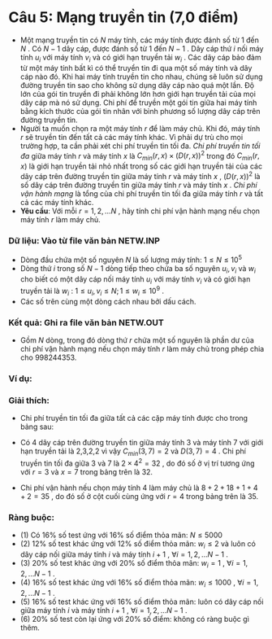 # Câu 5: Mạng truyền tin (7,0 điểm)
- Một mạng truyền tin có $N$ máy tính, các máy tính được đánh số từ $1$ đến $N$ . Có $N-1$ dây cáp, được đánh số từ $1$ đến $N-1$ . Dây cáp thứ $i$ nối máy tính $u_{i}$ với máy tính $v_{i}$ và có giới hạn truyền tải $w_{i}$ . Các dây cáp bảo đảm từ một máy tính bất kì có thể truyển tin đi qua một số máy tính và dây cáp nào đó. Khi hai máy tính truyền tin cho nhau, chúng sẽ luôn sử dụng đường truyền tin sao cho không sử dụng dây cáp nào quá một lần. Độ lớn của gói tin truyền đi phải không lớn hơn giới hạn truyền tải của mọi dây cáp mà nó sử dụng. Chi phí để truyền một gói tin giữa hai máy tính bằng kích thước của gói tin nhân với bình phương số lượng dây cáp trên đường truyền tin.
- Người ta muốn chọn ra một máy tính $r$ để làm máy chủ. Khi đó, máy tính $r$ sẽ truyền tin đến tất cả các máy tính khác. Vì phải dự trù cho mọi trường hợp, ta cần phải xét chi phí truyền tin tối đa. *Chi phí truyền tin tối đa* giữa máy tính $r$ và máy tính $x$ là $C_{min}(r,x) \times (D(r,x))^2$ trong đó $C_{min}(r,x)$ là giới hạn truyền tải nhỏ nhất trong số các giới hạn truyền tải của các dây cáp trên đường truyền tin giữa máy tính $r$ và máy tính $x$ , $(D(r,x))^2$ là số dây cáp trên đường truyền tin giữa máy tính $r$ và máy tính $x$ . *Chi phí vận hành mạng* là tổng của chi phí truyền tin tối đa giữa máy tính $r$ và tất cả các máy tính khác.
- **Yêu cầu**: Với mỗi $r=1,2,...N$ , hãy tính chi phí vận hành mạng nếu chọn máy tính $r$ làm máy chủ.
### Dữ liệu: Vào từ file văn bản NETW.INP
   - Dòng đầu chứa một số nguyên $N$ là số lượng máy tính: $1 \le N \le {10^5}$
   - Dòng thứ $i$ trong số $N-1$ dòng tiếp theo chứa ba số nguyên $u_{i}, v_{i}$ và $w_{i}$ cho biết có một dây cáp nối máy tính $u_{i}$ với máy tính $v_{i}$ và có giới hạn truyền tải là $w_{i}$ : $1 \le {u_i},{v_i} \le N;1 \le {w_i} \le {10^9}$ .
- Các số trên cùng một dòng cách nhau bởi dấu cách.
### Kết quả: Ghi ra file văn bản NETW.OUT
- Gồm $N$ dòng, trong đó dòng thứ $r$ chứa một số nguyên là phần dư của chi phí vận hành mạng nếu chọn máy tính $r$ làm máy chủ trong phép chia cho 998244353.
### Ví dụ: 


### Giải thích: 
- Chi phí truyền tin tối đa giữa tất cả các cặp máy tính được cho trong bảng sau:

- Có 4 dây cáp trên đường truyền tin giữa máy tính 3 và máy tính 7 với giới hạn truyền tải là 2,3,2,2 vì vậy $C_{min} (3,7) = 2$ và $D(3,7)=4$ . Chi phí truyền tin tối đa giữa 3 và 7 là $2 \times 4^{2} = 32$ , do đó số ở vị trí tương ứng với $r=3$ và $x=7$ trong bảng trên là 32.
- Chi phí vận hành nếu chọn máy tính 4 làm máy chủ là $8+2+18+1+4+2=35$ , do đó số ở cột cuối cùng ứng với $r=4$ trong bảng trên là 35.
### Ràng buộc: 
- (1) Có 16% số test ứng với 16% số điểm thỏa mãn: $N \le 5000$
- (2) 12% số test khác ứng với 12% số điểm thỏa mãn: $w_{i} \le 2$ và luôn có dây cáp nối giữa máy tính $i$ và máy tính $i+1$ , $\forall i = 1,2,...N-1$ .
- (3) 20% số test khác ứng với 20% số điểm thỏa mãn: $w_{i} = 1$ , $\forall i = 1,2,...N-1$ .
- (4) 16% số test khác ứng với 16% số điểm thỏa mãn: $w_{i} \le 1000$ , $\forall i = 1,2,...N-1$ .
- (5) 16% số test khác ứng với 16% số điểm thỏa mãn: luôn có dây cáp nối giữa máy tính $i$ và máy tính $i+1$ , $\forall i = 1,2,...N-1$ .
- (6) 20% số test còn lại ứng với 20% số điểm: không có ràng buộc gì thêm.
